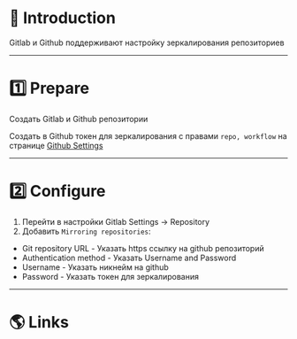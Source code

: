 # 📖 Introduction

Gitlab и Github поддерживают настройку зеркалирования репозиториев

---

# 1️⃣ Prepare

Создать Gitlab и Github репозитории

Создать в Github токен для зеркалирования с правами `repo, workflow` на странице [Github Settings](https://github.com/settings/tokens)

---

# 2️⃣ Configure

1. Перейти в настройки Gitlab Settings -> Repository
2. Добавить `Mirroring repositories`:
  - Git repository URL - Указать https ссылку на github репозиторий
  - Authentication method - Указать Username and Password
  - Username - Указать никнейм на github
  - Password - Указать токен для зеркалирования

---

# 🌎 Links